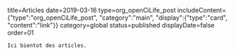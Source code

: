 title=Articles
date=2019-03-16
type=org_openCiLife_post
includeContent={"type":"org_openCiLife_post", "category":"main", "display":{"type":"card", "content":"link"}}
category=global
status=published
displayDate=false
order=01
~~~~~~
Ici bientot des articles.